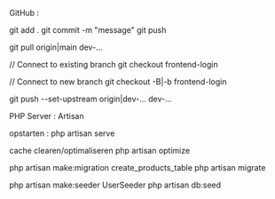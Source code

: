 GitHub :

git add .
git commit -m "message"
git push

git pull origin|main dev-...

// Connect to existing branch
git checkout frontend-login

// Connect to new branch
git checkout -B|-b frontend-login

git push --set-upstream origin|dev-... dev-...


PHP Server : Artisan

opstarten :
php artisan serve

cache clearen/optimaliseren
php artisan optimize

php artisan make:migration create_products_table
php artisan migrate

php artisan make:seeder UserSeeder
php artisan db:seed
